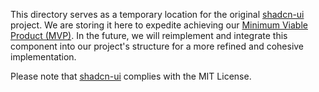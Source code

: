 This directory serves as a temporary location for the original [shadcn-ui](https://github.com/shadcn-ui/ui) project. We are storing it here to expedite achieving our [Minimum Viable Product (MVP)](https://en.wikipedia.org/wiki/Minimum_viable_product). In the future, we will reimplement and integrate this component into our project's structure for a more refined and cohesive implementation.

Please note that [shadcn-ui](https://github.com/shadcn-ui/ui) complies with the MIT License.
